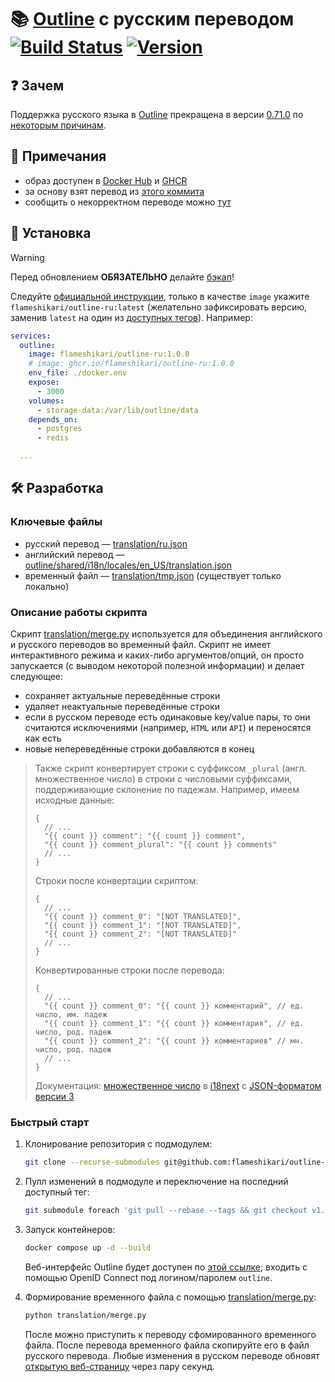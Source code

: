 # 📚 [Outline](https://github.com/outline/outline) с русским переводом [![Build Status](https://img.shields.io/github/actions/workflow/status/flameshikari/outline-ru/build.yml)](https://github.com/flameshikari/outline-ru/actions) [![Version](https://img.shields.io/github/v/release/flameshikari/outline-ru?style=)](https://github.com/flameshikari/outline-ru/releases/latest)

## ❓ Зачем

Поддержка русского языка в [Outline](https://github.com/outline/outline) прекращена в версии [0.71.0](https://github.com/outline/outline/releases/tag/v0.71.0) по [некоторым причинам](https://github.com/outline/outline/discussions/5706).

## 📝 Примечания

- образ доступен в [Docker Hub](https://hub.docker.com/r/flameshikari/outline-ru/tags) и [GHCR](https://github.com/flameshikari/outline-ru/pkgs/container/outline-ru)
- за основу взят перевод из [этого коммита](https://github.com/outline/outline/commit/228d1faa9fd3cbb82409d98e1443fed65adc5715)
- сообщить о некорректном переводе можно [тут](https://github.com/flameshikari/outline-ru/discussions/8)

## 🐳 Установка

> [!WARNING]
> Перед обновлением **ОБЯЗАТЕЛЬНО** делайте [бэкап](https://docs.getoutline.com/s/hosting/doc/backups-KZtPOADCHG)!

Следуйте [официальной инструкции](https://docs.getoutline.com/s/hosting/doc/docker-7pfeLP5a8t), только в качестве `image` укажите `flameshikari/outline-ru:latest` (желательно зафиксировать версию, заменив `latest` на один из [доступных тегов](https://github.com/flameshikari/outline-ru/tags)). Например:

```yaml
services:
  outline:
    image: flameshikari/outline-ru:1.0.0
    # image: ghcr.io/flameshikari/outline-ru:1.0.0
    env_file: ./docker.env
    expose:
      - 3000
    volumes:
      - storage-data:/var/lib/outline/data
    depends_on:
      - postgres
      - redis

  ...
```

## 🛠️ Разработка

### Ключевые файлы

- русский перевод — [translation/ru.json](./translation/ru.json)
- английский перевод — [outline/shared/i18n/locales/en_US/translation.json](https://github.com/outline/outline/blob/main/shared/i18n/locales/en_US/translation.json)
- временный файл — [translation/tmp.json]() (существует только локально)

### Описание работы скрипта

Скрипт [translation/merge.py](./translation/merge.py) используется для объединения английского и русского переводов во временный файл. Скрипт не имеет интерактивного режима и каких-либо аргументов/опций, он просто запускается (с выводом некоторой полезной информации) и делает следующее:

- сохраняет актуальные переведённые строки
- удаляет неактуальные переведённые строки
- если в русском переводе есть одинаковые key/value пары, то они считаются исключениями (например, `HTML` или `API`) и переносятся как есть
- новые непереведённые строки добавляются в конец

> Также скрипт конвертирует строки с суффиксом `_plural` (англ. множественное число) в строки с числовыми суффиксами, поддерживающие склонение по падежам. Например, имеем исходные данные:
> 
> ```jsonc
> {
>   // ...
>   "{{ count }} comment": "{{ count }} comment",
>   "{{ count }} comment_plural": "{{ count }} comments"
>   // ...
> }
> ```
> Строки после конвертации скриптом:
> ```jsonc
> {
>   // ...
>   "{{ count }} comment_0": "[NOT TRANSLATED]",
>   "{{ count }} comment_1": "[NOT TRANSLATED]",
>   "{{ count }} comment_2": "[NOT TRANSLATED]"
>   // ...
> }
> ```
> Конвертированные строки после перевода:
> ```jsonc
> {
>   // ...
>   "{{ count }} comment_0": "{{ count }} комментарий", // ед. число, им. падеж
>   "{{ count }} comment_1": "{{ count }} комментария", // ед. число, род. падеж
>   "{{ count }} comment_2": "{{ count }} комментариев" // мн. число, род. падеж
>   // ...
> }
> ```
> Документация: [множественное число](https://www.i18next.com/translation-function/plurals#languages-with-multiple-plurals) в [i18next](https://www.i18next.com) с [JSON-форматом версии 3](https://www.i18next.com/misc/json-format#i18next-json-v3)


### Быстрый старт

1. Клонирование репозитория с подмодулем:
    ```sh
    git clone --recurse-submodules git@github.com:flameshikari/outline-ru.git
    ```

2. Пулл изменений в подмодуле и переключение на последний доступный тег:
    ```sh
    git submodule foreach 'git pull --rebase --tags && git checkout v1.0.0'
    ```

3. Запуск контейнеров:
    ```sh
    docker compose up -d --build
    ```
    Веб-интерфейс Outline будет доступен по [этой ссылке](http://localhost:10240); входить с помощью OpenID Connect под логином/паролем `outline`.

4. Формирование временного файла с помощью [translation/merge.py](./translation/merge.py):
    ```sh
    python translation/merge.py
    ```
    После можно приступить к переводу сфомированного временного файла. После перевода временного файла скопируйте его в файл русского перевода. Любые изменения в русском переводе обновят [открытую веб-страницу](http://localhost:10240) через пару секунд.
